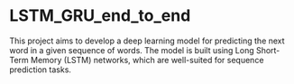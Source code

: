 # LSTM_GRU_end_to_end
This project aims to develop a deep learning model for predicting the next word in a given sequence of words. The model is built using Long Short-Term Memory (LSTM) networks, which are well-suited for sequence prediction tasks.
